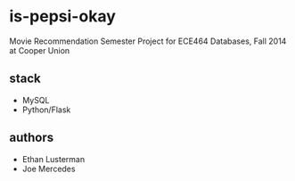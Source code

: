 is-pepsi-okay
=============

Movie Recommendation Semester Project for ECE464 Databases, Fall 2014 at Cooper Union

## stack

- MySQL
- Python/Flask

## authors

- Ethan Lusterman
- Joe Mercedes
